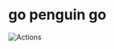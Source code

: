 # go penguin go

![Actions](https://github.com/martacanirome4/js-practice/assets/50625677/b6c7ec31-3b51-462c-a68e-b3fc6f03529a)
